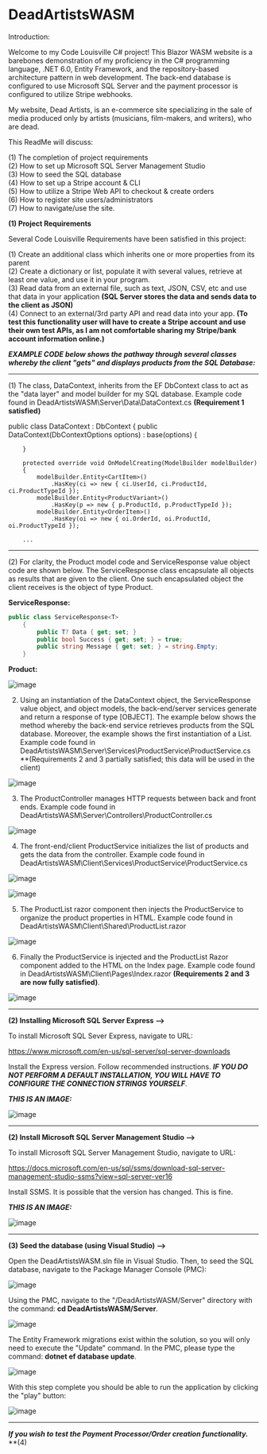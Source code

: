 # DeadArtistsWASM

Introduction:

Welcome to my Code Louisville C# project!
This Blazor WASM website is a barebones demonstration of my proficiency in the C# programming language,
.NET 6.0, Entity Framework, and the repository-based architecture pattern in web development. The back-end
database is configured to use Microsoft SQL Server and the payment processor is configured to utilize
Stripe webhooks.

My website, Dead Artists, is an e-commerce site specializing in the sale of media produced only by artists
(musicians, film-makers, and writers), who are dead.

This ReadMe will discuss: <br/>

(1) The completion of project requirements <br/>
(2) How to set up Microsoft SQL Server Management Studio <br/>
(3) How to seed the SQL database <br/>
(4) How to set up a Stripe account & CLI <br/>
(5) How to utilize a Stripe Web API to checkout & create orders <br/>
(6) How to register site users/administrators <br/>
(7) How to navigate/use the site. <br/>

**(1) Project Requirements**

Several Code Louisville Requirements have been satisfied in this project:

(1) Create an additional class which inherits one or more properties from its parent <br/>
(2) Create a dictionary or list, populate it with several values, retrieve at least one value, and use it in your program. <br/>
(3) Read data from an external file, such as text, JSON, CSV, etc and use that data in your application **(SQL Server stores
the data and sends data to the client as JSON)** <br/>
(4) Connect to an external/3rd party API and read data into your app. **(To test this functionality user will have to create a Stripe account and use their own test APIs, as I am not comfortable sharing my Stripe/bank account information online.)** <br/>

***EXAMPLE CODE below shows the pathway through several classes whereby the client "gets" and displays products from the SQL Database:***

------------------------------------------------------------------------------------------------------------------

(1) The class, DataContext, inherits from the EF DbContext class to act as the "data layer" and model builder for
my SQL database. Example code found in DeadArtistsWASM\Server\Data\DataContext.cs **(Requirement 1 satisfied)** <br/>

public class DataContext : DbContext
    {
        public DataContext(DbContextOptions<DataContext> options) : base(options)
        {

        }

        protected override void OnModelCreating(ModelBuilder modelBuilder)
        {
            modelBuilder.Entity<CartItem>()
                .HasKey(ci => new { ci.UserId, ci.ProductId, ci.ProductTypeId });
            modelBuilder.Entity<ProductVariant>()
                .HasKey(p => new { p.ProductId, p.ProductTypeId });
            modelBuilder.Entity<OrderItem>()
                .HasKey(oi => new { oi.OrderId, oi.ProductId, oi.ProductTypeId });

        ...

------------------------------------------------------------------------------------------------------------------

(2) For clarity, the Product model code and ServiceResponse value object code are shown below. The ServiceResponse class encapsulate all objects as results that are given to the client. One such encapsulated object the client receives is the object of type Product. <br/>

**ServiceResponse:**

```cs
public class ServiceResponse<T>
    {
        public T? Data { get; set; }
        public bool Success { get; set; } = true;
        public string Message { get; set; } = string.Empty;
    }
```

**Product:** 

![image](https://user-images.githubusercontent.com/35633314/181606289-18c6af81-485b-4679-926a-84e64abb995e.png)

2. Using an instantiation of the DataContext object, the ServiceResponse value object, and object models, the back-end/server services generate and return a response of type [OBJECT]. The example below shows the method whereby the back-end service retrieves products from the SQL database. Moreover, the example shows the first instantiation of a List. Example code found in DeadArtistsWASM\Server\Services\ProductService\ProductService.cs **(Requirements 2 and 3 partially satisfied; this data will be used  in the client)

![image](https://user-images.githubusercontent.com/35633314/181602363-f814d9e8-6e9a-478c-947f-8853c0823867.png)

3. The ProductController manages HTTP requests between back and front ends. Example code found in DeadArtistsWASM\Server\Controllers\ProductController.cs

![image](https://user-images.githubusercontent.com/35633314/181602009-997128e5-5a6c-4625-952b-71e96447e838.png)

4. The front-end/client ProductService initializes the list of products and gets the data from the controller. Example code found in DeadArtistsWASM\Client\Services\ProductService\ProductService.cs

![image](https://user-images.githubusercontent.com/35633314/181601661-1bea0bb4-cae9-4066-b31e-9473bed2933b.png)

![image](https://user-images.githubusercontent.com/35633314/181601849-80192cff-fedd-4c89-a234-35bd1d396a11.png)

5. The ProductList razor component then injects the ProductService to organize the product properties in HTML. Example code found in DeadArtistsWASM\Client\Shared\ProductList.razor

![image](https://user-images.githubusercontent.com/35633314/181611589-47f5e750-c97b-4f2a-b7c8-f616b4db95b2.png)

6. Finally the ProductService is injected and the ProductList Razor component added to the HTML on the Index page. Example code found in DeadArtistsWASM\Client\Pages\Index.razor **(Requirements 2 and 3 are now fully satisfied)**.

![image](https://user-images.githubusercontent.com/35633314/181613109-77bc3486-8e78-4308-800f-90e302f8e504.png)

----------------------------------------------------------------------------------------------------------------------------------------














**(2) Installing Microsoft SQL Server Express -->**

To install Microsoft SQL Sever Express, navigate to URL: 

https://www.microsoft.com/en-us/sql-server/sql-server-downloads

Install the Express version. Follow recommended instructions. ***IF YOU DO NOT PERFORM A DEFAULT INSTALLATION,
YOU WILL HAVE TO CONFIGURE THE CONNECTION STRINGS YOURSELF***.

***THIS IS AN IMAGE:***

![image](https://user-images.githubusercontent.com/35633314/181590260-068f6ce2-a99f-4fd8-92cc-53a685dc0d58.png)

-------------------------------------------------------------------------------------------------------------

**(2) Install Microsoft SQL Server Management Studio -->**

To install Microsoft SQL Server Management Studio, navigate to URL:

https://docs.microsoft.com/en-us/sql/ssms/download-sql-server-management-studio-ssms?view=sql-server-ver16

Install SSMS. It is possible that the version has changed. This is fine.

***THIS IS AN IMAGE:***

![image](https://user-images.githubusercontent.com/35633314/181591051-85d498b0-9d57-4673-ae00-d6338e4df9cc.png)

-------------------------------------------------------------------------------------------------------------

**(3) Seed the database (using Visual Studio) -->**

Open the DeadArtistsWASM.sln file in Visual Studio. Then, to seed the SQL database, navigate to the Package Manager Console (PMC):

![image](https://user-images.githubusercontent.com/35633314/181593468-0a8767a2-3d64-4072-b7d9-3c566c1265b2.png)

Using the PMC, navigate to the "/DeadArtistsWASM/Server" directory with the command: **cd DeadArtistsWASM/Server**.

![image](https://user-images.githubusercontent.com/35633314/181593980-693e7faf-b7e8-4406-bc4b-51e824b1ec90.png)

The Entity Framework migrations exist within the solution, so you will only need to execute the "Update" command.
In the PMC, please type the command: **dotnet ef database update**.

![image](https://user-images.githubusercontent.com/35633314/181594993-c632cbdb-b57d-4e49-9938-d2649dc668ef.png)

With this step complete you should be able to run the application by clicking the "play" button:

![image](https://user-images.githubusercontent.com/35633314/181596901-d10f93fe-d8f0-4436-8ecc-819f3940969d.png)

-------------------------------------------------------------------------------------------------------------

***If you wish to test the Payment Processor/Order creation functionality.***
**(4)  





